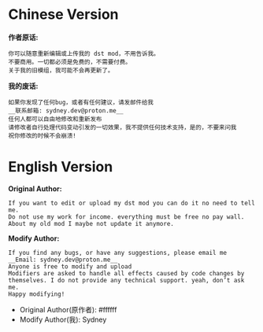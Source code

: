 # Chinese Version

**作者原话:**

    你可以随意重新编辑或上传我的 dst mod，不用告诉我。
    不要商用。一切都必须是免费的，不需要付费。
    关于我的旧模组，我可能不会再更新了。

**我的废话:**

    如果你发现了任何bug，或者有任何建议，请发邮件给我
    __联系邮箱: sydney.dev@proton.me__
    任何人都可以自由地修改和重新发布
    请修改者自行处理代码变动引发的一切效果，我不提供任何技术支持，是的，不要来问我
    祝你修改的时候不会崩溃!

# English Version

**Original Author:**

    If you want to edit or upload my dst mod you can do it no need to tell me.
    Do not use my work for income. everything must be free no pay wall.
    About my old mod I maybe not update it anymore.

**Modify Author:**

    If you find any bugs, or have any suggestions, please email me
    __Email: sydney.dev@proton.me__
    Anyone is free to modify and upload
    Modifiers are asked to handle all effects caused by code changes by themselves. I do not provide any technical support. yeah, don’t ask me.
    Happy modifying!

* Original Author(原作者): #ffffff
* Modify Author(我): Sydney
